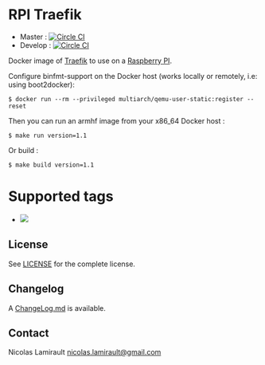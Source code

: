 # RPI Traefik

* Master : [![Circle CI](https://circleci.com/gh/zeiot/rpi-traefik/tree/master.svg?style=svg)](https://circleci.com/gh/zeiot/rpi-traefik/tree/master)
* Develop : [![Circle CI](https://circleci.com/gh/zeiot/rpi-traefik/tree/develop.svg?style=svg)](https://circleci.com/gh/zeiot/rpi-traefik/tree/develop)

Docker image of [Traefik][] to use on a [Raspberry PI][].

Configure binfmt-support on the Docker host (works locally or remotely, i.e: using boot2docker):

    $ docker run --rm --privileged multiarch/qemu-user-static:register --reset

Then you can run an armhf image from your x86_64 Docker host :

    $ make run version=1.1

Or build :

    $ make build version=1.1


# Supported tags

* [![](https://images.microbadger.com/badges/version/zeiot/rpi-traefik.svg)](http://microbadger.com/images/zeiot/rpi-traefik "Get your own version badge on microbadger.com")


## License

See [LICENSE](LICENSE) for the complete license.


## Changelog

A [ChangeLog.md](ChangeLog.md) is available.


## Contact

Nicolas Lamirault <nicolas.lamirault@gmail.com>


[Raspberry PI]: https://www.raspberrypi.org/
[Traefik]: https://traefik.org/
